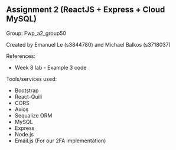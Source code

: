 Assignment 2 (ReactJS + Express + Cloud MySQL)
-----------------------------------------------
Group: Fwp_a2_group50

Created by Emanuel Le (s3844780) and Michael Balkos (s3718037)


References: 
- Week 8 lab - Example 3 code

Tools/services used:
- Bootstrap
- React-Quill
- CORS
- Axios
- Sequalize ORM
- MySQL
- Express
- Node.js
- Email.js (For our 2FA implementation)